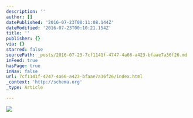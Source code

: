 ```yaml
---
description: ''
author: []
datePublished: '2016-07-23T00:11:08.144Z'
dateModified: '2016-07-23T00:10:21.154Z'
title: ''
publisher: {}
via: {}
starred: false
sourcePath: _posts/2016-07-23-7cf1141f-4747-4a66-a423-bfaae7a36f26.md
inFeed: true
hasPage: true
inNav: false
url: 7cf1141f-4747-4a66-a423-bfaae7a36f26/index.html
_context: 'http://schema.org'
_type: Article

---
```

![](https://the-grid-user-content.s3-us-west-2.amazonaws.com/72e3016f-42b4-4335-a554-6a617953032b.jpg)